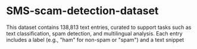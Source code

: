 # SMS-scam-detection-dataset
This dataset contains 138,813 text entries, curated to support tasks such as text classification, spam detection, and multilingual analysis. Each entry includes a label (e.g., "ham" for non-spam or "spam") and a text snippet
